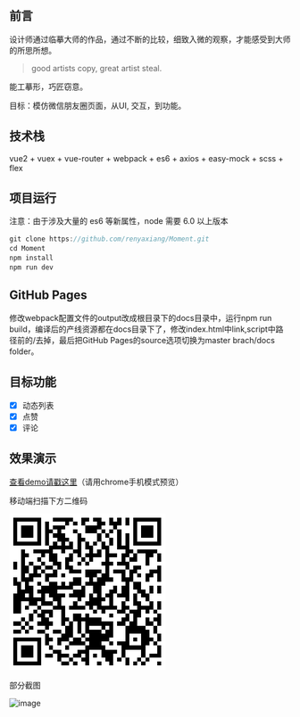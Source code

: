## 前言

设计师通过临摹大师的作品，通过不断的比较，细致入微的观察，才能感受到大师的所思所想。

> good artists copy, great artist steal.

能工摹形，巧匠窃意。

目标：模仿微信朋友圈页面，从UI, 交互，到功能。

## 技术栈

vue2 + vuex + vue-router + webpack + es6 + axios + easy-mock + scss + flex

## 项目运行

注意：由于涉及大量的 es6 等新属性，node 需要 6.0 以上版本

``` javascript
git clone https://github.com/renyaxiang/Moment.git
cd Moment
npm install
npm run dev
```

## GitHub Pages

修改webpack配置文件的output改成根目录下的docs目录中，运行npm run build，编译后的产线资源都在docs目录下了，修改index.html中link,script中路径前的/去掉，最后把GitHub Pages的source选项切换为master brach/docs folder。

## 目标功能

- [x] 动态列表
- [x] 点赞
- [x] 评论

## 效果演示

[查看demo请戳这里](https://renyaxiang.github.io/Moment/#/moment)（请用chrome手机模式预览）

移动端扫描下方二维码

![image](screenshots/qrcode.png)

部分截图

![image](screenshots/record.gif)






